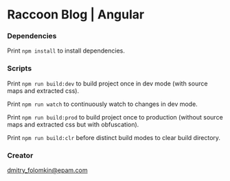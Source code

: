 # Raccoon Blog | Angular

### Dependencies

Print `npm install` to install dependencies.

### Scripts

Print `npm run build:dev` to build project once in dev mode (with source maps and extracted css).

Print `npm run watch` to continuously watch to changes in dev mode.

Print `npm run build:prod` to build project once to production (without source maps and extracted css but with obfuscation).

Print `npm run build:clr` before distinct build modes to clear build directory.


### Creator

[dmitry_folomkin@epam.com](mailto:dmitry_folomkin@epam.com)